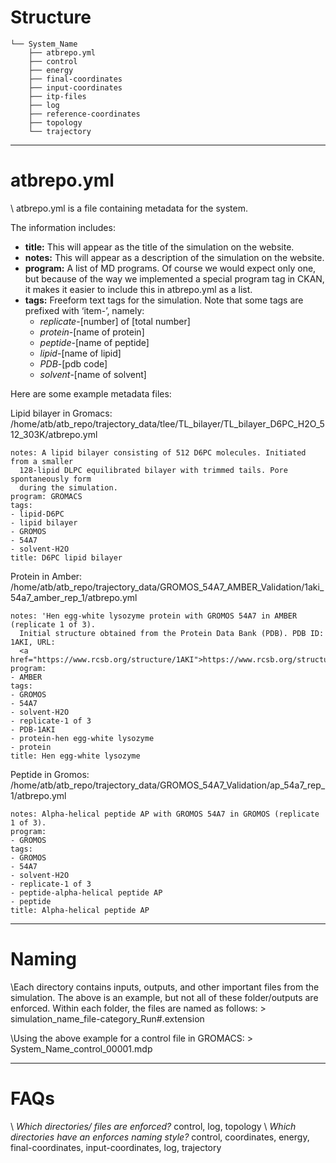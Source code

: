 # Structure

```
└── System_Name
    ├── atbrepo.yml
    ├── control
    ├── energy
    ├── final-coordinates
    ├── input-coordinates
    ├── itp-files
    ├── log
    ├── reference-coordinates
    ├── topology
    └── trajectory
   ```

-------------------------------------------------------
# atbrepo.yml
\\ atbrepo.yml is a file containing metadata for the system.

The information includes:
- **title:** This will appear as the title of the simulation on the website.
- **notes:** This will appear as a description of the simulation on the website.
- **program:** A list of MD programs. Of course we would expect only one, but because of the way we implemented a special program tag in CKAN, it makes it easier to include this in atbrepo.yml as a list.
- **tags:** Freeform text tags for the simulation. Note that some tags are prefixed with ‘item-’, namely:
    - *replicate*-[number] of [total number]
    - *protein*-[name of protein]
    - *peptide*-[name of peptide]
    - *lipid*-[name of lipid]
    - *PDB*-[pdb code]
    - *solvent*-[name of solvent]


Here are some example metadata files:

Lipid bilayer in Gromacs: 
    /home/atb/atb_repo/trajectory_data/tlee/TL_bilayer/TL_bilayer_D6PC_H2O_512_303K/atbrepo.yml
```
notes: A lipid bilayer consisting of 512 D6PC molecules. Initiated from a smaller
  128-lipid DLPC equilibrated bilayer with trimmed tails. Pore spontaneously form
  during the simulation.
program: GROMACS
tags:
- lipid-D6PC
- lipid bilayer
- GROMOS
- 54A7
- solvent-H2O
title: D6PC lipid bilayer
```

Protein in Amber: 
    /home/atb/atb_repo/trajectory_data/GROMOS_54A7_AMBER_Validation/1aki_54a7_amber_rep_1/atbrepo.yml

```
notes: 'Hen egg-white lysozyme protein with GROMOS 54A7 in AMBER (replicate 1 of 3).
  Initial structure obtained from the Protein Data Bank (PDB). PDB ID: 1AKI, URL:
  <a href="https://www.rcsb.org/structure/1AKI">https://www.rcsb.org/structure/1AKI</a>'
program:
- AMBER
tags:
- GROMOS
- 54A7
- solvent-H2O
- replicate-1 of 3
- PDB-1AKI
- protein-hen egg-white lysozyme
- protein
title: Hen egg-white lysozyme
```

Peptide in Gromos: 
    /home/atb/atb_repo/trajectory_data/GROMOS_54A7_Validation/ap_54a7_rep_1/atbrepo.yml

```
notes: Alpha-helical peptide AP with GROMOS 54A7 in GROMOS (replicate 1 of 3).
program:
- GROMOS
tags:
- GROMOS
- 54A7
- solvent-H2O
- replicate-1 of 3
- peptide-alpha-helical peptide AP
- peptide
title: Alpha-helical peptide AP
```

-------------------------------------------------------
# Naming
\\Each directory contains inputs, outputs, and other important files from the simulation. The above is an example, but not all of these folder/outputs are enforced. Within each folder, the files are named as follows:
    > simulation_name_file-category_Run#.extension

\\Using the above example for a control file in GROMACS: 
    > System_Name_control_00001.mdp

-------------------------------------------------------
# FAQs
\\ *Which directories/ files are enforced?* control, log, topology
\\ *Which directories have an enforces naming style?* control, coordinates, energy, final-coordinates, input-coordinates, log, trajectory


